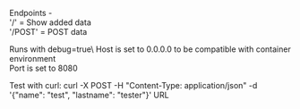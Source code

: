 Endpoints -\
'/' = Show added data\
'/POST' = POST data

Runs with debug=true\ 
Host is set to 0.0.0.0 to be compatible with container environment\
Port is set to 8080

Test with curl: curl -X POST -H "Content-Type: application/json" -d '{"name": "test", "lastname": "tester"}' URL

